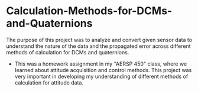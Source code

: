 # Calculation-Methods-for-DCMs-and-Quaternions
The purpose of this project was to analyze and convert given sensor data to understand the nature of the data and the propagated error across different methods of calculation for DCMs and quaternions.
- This was a homework assignment in my "AERSP 450" class, where we learned about attitude acquisition and control methods. This project was very important in developing my understanding of different methods of calculation for attitude data.
